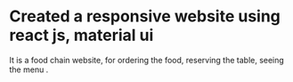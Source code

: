 
# Created a responsive website using react js, material ui 
It is a food chain website, for ordering the food, reserving the table, seeing the menu .
